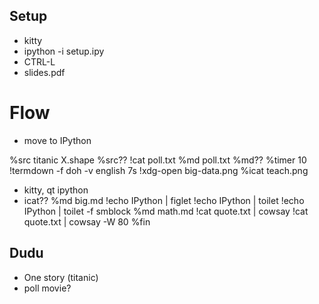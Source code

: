 ## Setup
- kitty
- ipython -i setup.ipy
- CTRL-L
- slides.pdf
    

# Flow
- move to IPython

%src titanic
X.shape
%src??
!cat poll.txt
%md poll.txt
%md??
%timer 10
!termdown -f doh -v english 7s
!xdg-open big-data.png
%icat teach.png
  - kitty, qt ipython
  - icat??
%md big.md
!echo IPython | figlet
!echo IPython | toilet
!echo IPython | toilet -f smblock
%md math.md
!cat quote.txt | cowsay
!cat quote.txt | cowsay -W 80
%fin

## Dudu
- One story (titanic)
- poll movie?
